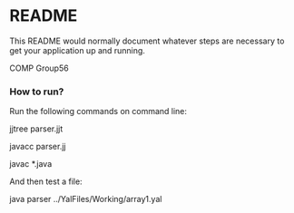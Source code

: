 # README #

This README would normally document whatever steps are necessary to get your application up and running.

COMP Group56

### How to run? ###

Run the following commands on command line:

jjtree parser.jjt

javacc parser.jj

javac *.java

And then test a file:

java parser ../YalFiles/Working/array1.yal